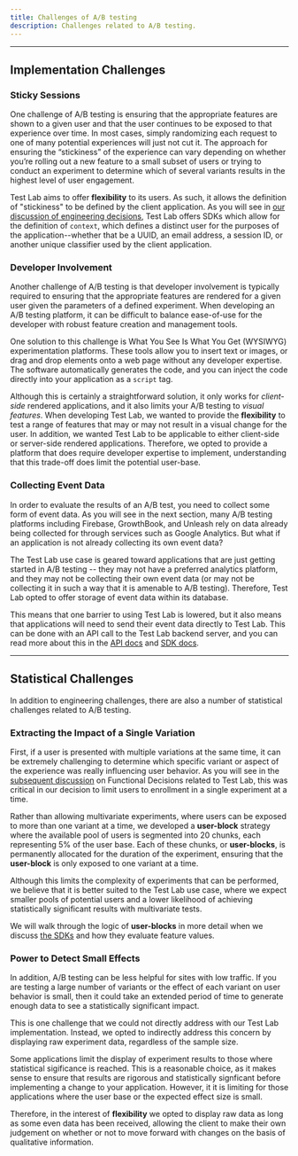 ```yaml
---
title: Challenges of A/B testing
description: Challenges related to A/B testing.
---
```


---

## Implementation Challenges

### Sticky Sessions

One challenge of A/B testing is ensuring that the appropriate features are shown to a given user and that the user continues to be exposed to that experience over time. In most cases, simply randomizing each request to one of many potential experiences will just not cut it. The approach for ensuring the “stickiness” of the experience can vary depending on whether you’re rolling out a new feature to a small subset of users or trying to conduct an experiment to determine which of several variants results in the highest level of user engagement.

Test Lab aims to offer **flexibility** to its users. As such, it allows the definition of "stickiness" to be defined by the client application. As you will see in [our discussion of engineering decisions](/docs/functional-decisions#stickiness-of-the-user-experience), Test Lab offers SDKs which allow for the definition of `context`, which defines a distinct user for the purposes of the application--whether that be a UUID, an email address, a session ID, or another unique classifier used by the client application.

### Developer Involvement

Another challenge of A/B testing is that developer involvement is typically required to ensuring that the appropriate features are rendered for a given user given the parameters of a defined experiment. When developing an A/B testing platform, it can be difficult to balance ease-of-use for the developer with robust feature creation and management tools.

One solution to this challenge is What You See Is What You Get (WYSIWYG) experimentation platforms. These tools allow you to insert text or images, or drag and drop elements onto a web page without any developer expertise. The software automatically generates the code, and you can inject the code directly into your application as a `script` tag.

Although this is certainly a straightforward solution, it only works for _client-side_ rendered applications, and it also limits your A/B testing to _visual features_. When developing Test Lab, we wanted to provide the **flexibility** to test a range of features that may or may not result in a visual change for the user. In addition, we wanted Test Lab to be applicable to either client-side or server-side rendered applications. Therefore, we opted to provide a platform that does require developer expertise to implement, understanding that this trade-off does limit the potential user-base.

### Collecting Event Data

In order to evaluate the results of an A/B test, you need to collect some form of event data. As you will see in the next section, many A/B testing platforms including Firebase, GrowthBook, and Unleash rely on data already being collected for through services such as Google Analytics. But what if an application is not already collecting its own event data?

The Test Lab use case is geared toward applications that are just getting started in A/B testing -- they may not have a preferred analytics platform, and they may not be collecting their own event data (or may not be collecting it in such a way that it is amenable to A/B testing). Therefore, Test Lab opted to offer storage of event data within its database.

This means that one barrier to using Test Lab is lowered, but it also means that applications will need to send their event data directly to Test Lab. This can be done with an API call to the Test Lab backend server, and you can read more about this in the [API docs](/docs/api-docs#create-events) and [SDK docs](/docs/sdk-docs#event-tracking).

---

## Statistical Challenges

In addition to engineering challenges, there are also a number of statistical challenges related to A/B testing.

### Extracting the Impact of a Single Variation

First, if a user is presented with multiple variations at the same time, it can be extremely challenging to determine which specific variant or aspect of the experience was really influencing user behavior. As you will see in the [subsequent discussion](/docs/functional-decisions#limiting-users-to-one-concurrent-experiment) on Functional Decisions related to Test Lab, this was critical in our decision to limit users to enrollment in a single experiment at a time.

Rather than allowing multivariate experiments, where users can be exposed to more than one variant at a time, we developed a **user-block** strategy where the available pool of users is segmented into 20 chunks, each representing 5% of the user base. Each of these chunks, or **user-blocks**, is permanently allocated for the duration of the experiment, ensuring that the **user-block** is only exposed to one variant at a time.

Although this limits the complexity of experiments that can be performed, we believe that it is better suited to the Test Lab use case, where we expect smaller pools of potential users and a lower likelihood of achieving statistically significant results with multivariate tests.

We will walk through the logic of **user-blocks** in more detail when we discuss [the SDKs](/docs/sdk#user-blocks) and how they evaluate feature values.

### Power to Detect Small Effects

In addition, A/B testing can be less helpful for sites with low traffic. If you are testing a large number of variants or the effect of each variant on user behavior is small, then it could take an extended period of time to generate enough data to see a statistically significant impact.

This is one challenge that we could not directly address with our Test Lab implementation. Instead, we opted to indirectly address this concern by displaying raw experiment data, regardless of the sample size.

Some applications limit the display of experiment results to those where statistical sigificance is reached. This is a reasonable choice, as it makes sense to ensure that results are rigorous and statistically signficant before implementing a change to your application. However, it it is limiting for those applications where the user base or the expected effect size is small.

Therefore, in the interest of **flexibility** we opted to display raw data as long as some even data has been received, allowing the client to make their own judgement on whether or not to move forward with changes on the basis of qualitative information.

